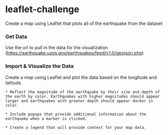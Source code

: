 # leaflet-challenge

Create a map using Leaflet that plots all of the earthquake from the dataset 

### Get Data 

Use the url to pull in the data for the visualization
(https://earthquake.usgs.gov/earthquakes/feed/v1.0/geojson.php)


### Import & Visualize the Data

Create a map using Leaflet and plot the data based on the longitude and latitude.

    * Reflect the magnitude of the earthquake by their size and depth of the earth by color. Earthquakes with higher magnitudes should appear larger and earthquakes with greater depth should appear darker in color.

    * Include popups that provide additional information about the earthquake when a marker is clicked.

    * Create a legend that will provide context for your map data.




